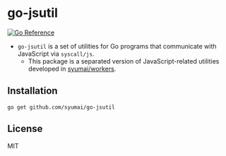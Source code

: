 # go-jsutil

[![Go Reference](https://pkg.go.dev/badge/github.com/syumai/go-jsutil.svg)](https://pkg.go.dev/github.com/syumai/go-jsutil)

* `go-jsutil` is a set of utilities for Go programs that communicate with JavaScript via `syscall/js`.
  - This package is a separated version of JavaScript-related utilities developed in [syumai/workers](https://github.com/syumai/workers).

## Installation

```
go get github.com/syumai/go-jsutil
```

## License

MIT
